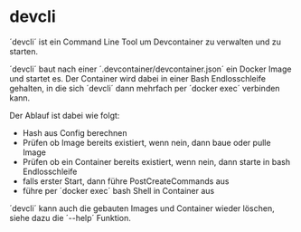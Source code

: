 # devcli

´devcli´ ist ein Command Line Tool um Devcontainer zu verwalten und zu starten.

´devcli´ baut nach einer ´.devcontainer/devcontainer.json´ ein Docker Image und startet es.
Der Container wird dabei in einer Bash Endlosschleife gehalten, in die sich ´devcli´ dann
mehrfach per ´docker exec´ verbinden kann.

Der Ablauf ist dabei wie folgt:

- Hash aus Config berechnen
- Prüfen ob Image bereits existiert, wenn nein, dann baue oder pulle Image
- Prüfen ob ein Container bereits existiert, wenn nein, dann starte in bash Endlosschleife
- falls erster Start, dann führe PostCreateCommands aus
- führe per ´docker exec´ bash Shell in Container aus


´devcli´ kann auch die gebauten Images und Container wieder löschen, siehe dazu die ´--help´
Funktion.
